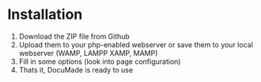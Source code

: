 # Installation

1. Download the ZIP file from Github
2. Upload them to your php-enabled webserver or save them to your local webserver (WAMP, LAMPP XAMP, MAMP)
3. Fill in some options (look into page configuration)
4. Thats it, DocuMade is ready to use

